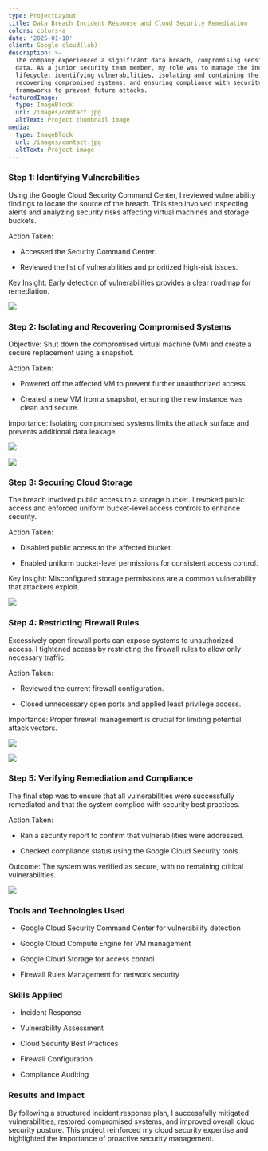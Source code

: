 ```yaml
---
type: ProjectLayout
title: Data Breach Incident Response and Cloud Security Remediation
colors: colors-a
date: '2025-01-10'
client: Google cloud(lab)
description: >-
  The company experienced a significant data breach, compromising sensitive
  data. As a junior security team member, my role was to manage the incident
  lifecycle: identifying vulnerabilities, isolating and containing the breach,
  recovering compromised systems, and ensuring compliance with security
  frameworks to prevent future attacks.
featuredImage:
  type: ImageBlock
  url: /images/contact.jpg
  altText: Project thumbnail image
media:
  type: ImageBlock
  url: /images/contact.jpg
  altText: Project image
---
```



### Step 1: Identifying Vulnerabilities

Using the Google Cloud Security Command Center, I reviewed vulnerability findings to locate the source of the breach. This step involved inspecting alerts and analyzing security risks affecting virtual machines and storage buckets.

Action Taken:

*   Accessed the Security Command Center.

*   Reviewed the list of vulnerabilities and prioritized high-risk issues.

Key Insight: Early detection of vulnerabilities provides a clear roadmap for remediation.

![](https://lh7-rt.googleusercontent.com/docsz/AD_4nXfXeIHbZcom1OZ9AOm9vMIFR6kv8N-Ivm0ICIJnvR_nV8rRCBONLOdCRw9mLbVG6XcYdo3PIsQhNAXaMbC-TjLn-QaBdg3aZ1NSgTXWFZ2V-4Xke7CyZE_Sx0AkrsQJpqg44nIIpQ?key=3bFABB4C6nfMx8ctqY5RVAUU)





### Step 2: Isolating and Recovering Compromised Systems

Objective: Shut down the compromised virtual machine (VM) and create a secure replacement using a snapshot.

Action Taken:

*   Powered off the affected VM to prevent further unauthorized access.

*   Created a new VM from a snapshot, ensuring the new instance was clean and secure.

Importance: Isolating compromised systems limits the attack surface and prevents additional data leakage.





![](https://lh7-rt.googleusercontent.com/docsz/AD_4nXevPSeGWfhWOMbdRUFeo5Daw75oqfHFZFUf_UfcrXsB3-VVGX388yEGCJkFQO7GUpFQog-FBJsX59zfoSnZDpLLYqliHmmrn8V_WOtBlzMV3CBkbldTTAazpXOlvwFca1aASArvZQ?key=3bFABB4C6nfMx8ctqY5RVAUU)




![](https://lh7-rt.googleusercontent.com/docsz/AD_4nXd3--l57_bTK7qtmnFVKNClKdNYlP0pYGlawWACrEFjbBAxxyajFpRONDOg9aaB1Rxef0s6vQVO5qoq3GLWBV_4MOU7DwWmmht_I6l66e8DPhjWR5EVq22dQXzQy44U2zfUXjzhsg?key=3bFABB4C6nfMx8ctqY5RVAUU)





### Step 3: Securing Cloud Storage

The breach involved public access to a storage bucket. I revoked public access and enforced uniform bucket-level access controls to enhance security.

Action Taken:

*   Disabled public access to the affected bucket.

*   Enabled uniform bucket-level permissions for consistent access control.

Key Insight: Misconfigured storage permissions are a common vulnerability that attackers exploit.




![](https://lh7-rt.googleusercontent.com/docsz/AD_4nXcsUgsVyMxw8aAHYIyO53f9OQDII_q55Ihn9rWZvvRQ8u6tEKU6fh9n2EsGO8_KZkQZcIQ4_qDhV5fz10E9ltFMIw6bsGaFJsZV7OwAY4UEYtez9m_Fv9429VV0XafkOB60cuGAlA?key=3bFABB4C6nfMx8ctqY5RVAUU)





### Step 4: Restricting Firewall Rules

Excessively open firewall ports can expose systems to unauthorized access. I tightened access by restricting the firewall rules to allow only necessary traffic.

Action Taken:

*   Reviewed the current firewall configuration.

*   Closed unnecessary open ports and applied least privilege access.

Importance: Proper firewall management is crucial for limiting potential attack vectors.

![](https://lh7-rt.googleusercontent.com/docsz/AD_4nXfMvZMlRH4e24AUrhiQHCgMrwARFHvLD-QveFI4-FFQsv2BlLY2ZaXq8mLlHHC_2SzsewIvGzAiBBEtIUzUlvslNjFHv50PMkaCutri9TIvX-OZ66AvPWXomA4I8H2KixJNNOS4Sg?key=3bFABB4C6nfMx8ctqY5RVAUU)




![](https://lh7-rt.googleusercontent.com/docsz/AD_4nXf4sXJ5Hfi8ARVtw_KWDvD6x-PnjXL3AhrpV1Swkd0X4sQZsFZ1SKjIbXxOyrnEX2LSfnMVnf_nwTycKbjmATgmss2UpRlLWeZNfkqtA5uR80VFEviam8T43rjESTZ0cbFw8td53g?key=3bFABB4C6nfMx8ctqY5RVAUU)




### Step 5: Verifying Remediation and Compliance

The final step was to ensure that all vulnerabilities were successfully remediated and that the system complied with security best practices.

Action Taken:

*   Ran a security report to confirm that vulnerabilities were addressed.

*   Checked compliance status using the Google Cloud Security tools.

Outcome: The system was verified as secure, with no remaining critical vulnerabilities.

![](https://lh7-rt.googleusercontent.com/docsz/AD_4nXfxVlr9IEtZZRyzqGpOqlkHaAlzLyw_1mj6pr4rXutYozNDxTAeDbOzwywsE4cTupfgHVO08CXv3HKKtylwqL_R7XBXXGzUBVGuNuNhnrOXjOHJ1KKkzh8Jr8DgDzpyo05LsheptQ?key=3bFABB4C6nfMx8ctqY5RVAUU)




### Tools and Technologies Used

*   Google Cloud Security Command Center for vulnerability detection

*   Google Cloud Compute Engine for VM management

*   Google Cloud Storage for access control

*   Firewall Rules Management for network security







### Skills Applied

*   Incident Response

*   Vulnerability Assessment

*   Cloud Security Best Practices

*   Firewall Configuration

*   Compliance Auditing







### Results and Impact

By following a structured incident response plan, I successfully mitigated vulnerabilities, restored compromised systems, and improved overall cloud security posture. This project reinforced my cloud security expertise and highlighted the importance of proactive security management.




